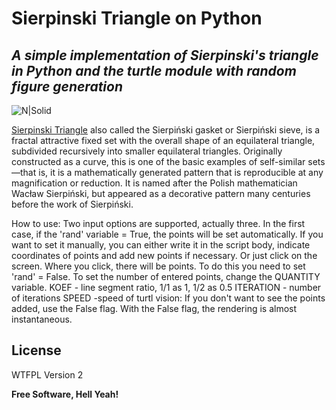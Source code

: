 # Sierpinski Triangle on Python
## _A simple implementation of Sierpinski's triangle in Python and the turtle module with random figure generation_

![N|Solid](https://raw.githubusercontent.com/di2mot/Sierpinski-Triangle/main/Sierpi%C5%84ski_triangle.png)


[Sierpinski Triangle](https://en.wikipedia.org/wiki/Sierpi%C5%84ski_triangle "Wikipedia") also called the Sierpiński gasket or Sierpiński sieve, is a fractal attractive fixed set with the overall shape of an equilateral triangle, subdivided recursively into smaller equilateral triangles. Originally constructed as a curve, this is one of the basic examples of self-similar sets—that is, it is a mathematically generated pattern that is reproducible at any magnification or reduction. It is named after the Polish mathematician Wacław Sierpiński, but appeared as a decorative pattern many centuries before the work of Sierpiński.


How to use:
Two input options are supported, actually three. In the first case, if the 'rand' variable = True, the points will be set automatically.
If you want to set it manually, you can either write it in the script body, indicate coordinates of points and add new points if necessary. 
Or just click on the screen. Where you click, there will be points. To do this you need to set 'rand' = False.
To set the number of entered points, change the QUANTITY variable.
KOEF - line segment ratio, 1/1 as 1, 1/2 as 0.5
ITERATION - number of iterations
SPEED -speed of turtl
vision: If you don't want to see the points added, 
        use the False flag. With the False flag, 
        the rendering is almost instantaneous.

## License

WTFPL Version 2

**Free Software, Hell Yeah!**
